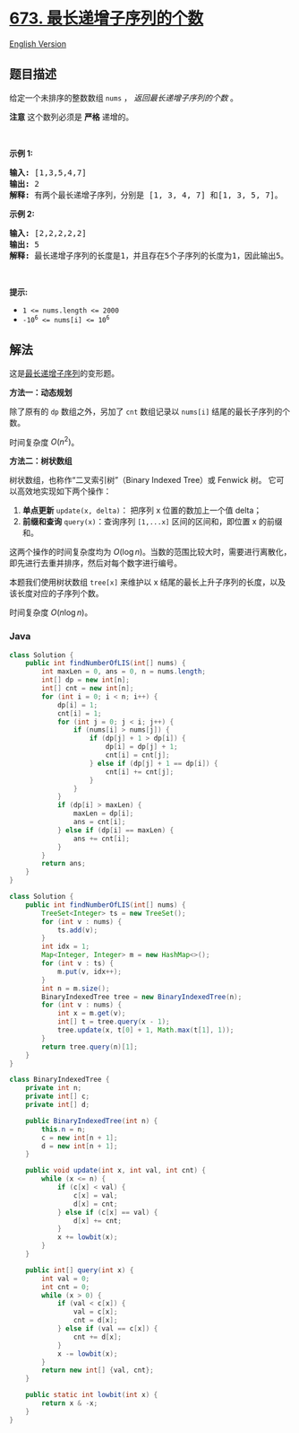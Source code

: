 # [673. 最长递增子序列的个数](https://leetcode.cn/problems/number-of-longest-increasing-subsequence)

[English Version](/solution/0600-0699/0673.Number%20of%20Longest%20Increasing%20Subsequence/README_EN.md)

## 题目描述

<p>给定一个未排序的整数数组<meta charset="UTF-8" />&nbsp;<code>nums</code>&nbsp;，&nbsp;<em>返回最长递增子序列的个数</em>&nbsp;。</p>

<p><strong>注意</strong>&nbsp;这个数列必须是 <strong>严格</strong> 递增的。</p>

<p>&nbsp;</p>

<p><strong>示例 1:</strong></p>

<pre>
<strong>输入:</strong> [1,3,5,4,7]
<strong>输出:</strong> 2
<strong>解释:</strong> 有两个最长递增子序列，分别是 [1, 3, 4, 7] 和[1, 3, 5, 7]。
</pre>

<p><strong>示例 2:</strong></p>

<pre>
<strong>输入:</strong> [2,2,2,2,2]
<strong>输出:</strong> 5
<strong>解释:</strong> 最长递增子序列的长度是1，并且存在5个子序列的长度为1，因此输出5。
</pre>

<p>&nbsp;</p>

<p><strong>提示:</strong>&nbsp;</p>

<p><meta charset="UTF-8" /></p>

<ul>
	<li><code>1 &lt;= nums.length &lt;= 2000</code></li>
	<li><code>-10<sup>6</sup>&nbsp;&lt;= nums[i] &lt;= 10<sup>6</sup></code></li>
</ul>

## 解法

这是[最长递增子序列](/solution/0300-0399/0300.Longest%20Increasing%20Subsequence/README.md)的变形题。

**方法一：动态规划**

除了原有的 `dp` 数组之外，另加了 `cnt` 数组记录以 `nums[i]` 结尾的最长子序列的个数。

时间复杂度 $O(n^2)$。

**方法二：树状数组**

树状数组，也称作“二叉索引树”（Binary Indexed Tree）或 Fenwick 树。 它可以高效地实现如下两个操作：

1. **单点更新** `update(x, delta)`： 把序列 x 位置的数加上一个值 delta；
1. **前缀和查询** `query(x)`：查询序列 `[1,...x]` 区间的区间和，即位置 x 的前缀和。

这两个操作的时间复杂度均为 $O(\log n)$。当数的范围比较大时，需要进行离散化，即先进行去重并排序，然后对每个数字进行编号。

本题我们使用树状数组 `tree[x]` 来维护以 x 结尾的最长上升子序列的长度，以及该长度对应的子序列个数。

时间复杂度 $O(n\log n)$。

### **Java**

```java
class Solution {
    public int findNumberOfLIS(int[] nums) {
        int maxLen = 0, ans = 0, n = nums.length;
        int[] dp = new int[n];
        int[] cnt = new int[n];
        for (int i = 0; i < n; i++) {
            dp[i] = 1;
            cnt[i] = 1;
            for (int j = 0; j < i; j++) {
                if (nums[i] > nums[j]) {
                    if (dp[j] + 1 > dp[i]) {
                        dp[i] = dp[j] + 1;
                        cnt[i] = cnt[j];
                    } else if (dp[j] + 1 == dp[i]) {
                        cnt[i] += cnt[j];
                    }
                }
            }
            if (dp[i] > maxLen) {
                maxLen = dp[i];
                ans = cnt[i];
            } else if (dp[i] == maxLen) {
                ans += cnt[i];
            }
        }
        return ans;
    }
}
```

```java
class Solution {
    public int findNumberOfLIS(int[] nums) {
        TreeSet<Integer> ts = new TreeSet();
        for (int v : nums) {
            ts.add(v);
        }
        int idx = 1;
        Map<Integer, Integer> m = new HashMap<>();
        for (int v : ts) {
            m.put(v, idx++);
        }
        int n = m.size();
        BinaryIndexedTree tree = new BinaryIndexedTree(n);
        for (int v : nums) {
            int x = m.get(v);
            int[] t = tree.query(x - 1);
            tree.update(x, t[0] + 1, Math.max(t[1], 1));
        }
        return tree.query(n)[1];
    }
}

class BinaryIndexedTree {
    private int n;
    private int[] c;
    private int[] d;

    public BinaryIndexedTree(int n) {
        this.n = n;
        c = new int[n + 1];
        d = new int[n + 1];
    }

    public void update(int x, int val, int cnt) {
        while (x <= n) {
            if (c[x] < val) {
                c[x] = val;
                d[x] = cnt;
            } else if (c[x] == val) {
                d[x] += cnt;
            }
            x += lowbit(x);
        }
    }

    public int[] query(int x) {
        int val = 0;
        int cnt = 0;
        while (x > 0) {
            if (val < c[x]) {
                val = c[x];
                cnt = d[x];
            } else if (val == c[x]) {
                cnt += d[x];
            }
            x -= lowbit(x);
        }
        return new int[] {val, cnt};
    }

    public static int lowbit(int x) {
        return x & -x;
    }
}
```
